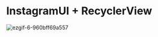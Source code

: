 # InstagramUI + RecyclerView

![ezgif-6-960bff69a557](https://user-images.githubusercontent.com/62128942/88253928-82fb2000-ccee-11ea-8aeb-966a6c6aa617.gif)



